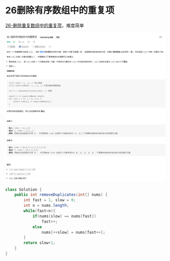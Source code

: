 # 26删除有序数组中的重复项

[26-删除重复数组中的重复项](https://leetcode.cn/problems/remove-duplicates-from-sorted-array/description/)，难度简单

![image-20230818133231198](https://raw.githubusercontent.com/lqyspace/mypic/master/PicBed/202308181332317.png)

```java
class Solution {
    public int removeDuplicates(int[] nums) {
        int fast = 1, slow = 0;
        int n = nums.length;
        while(fast<n){
            if(nums[slow] == nums[fast])
                fast++;
            else
                nums[++slow] = nums[fast++];
        }
        return slow+1;
    }
}
```

